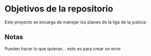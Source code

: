 # Objetivos de la repositorio

Este proyecto se encarga de manejar los planes de la liga de la justicia


## Notas
Pueden hacer lo que quieran... esto es para crear un error
